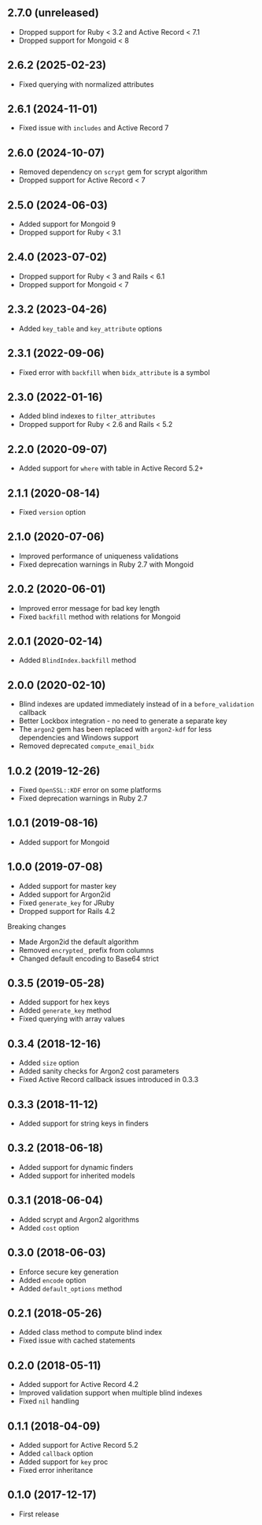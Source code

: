 ## 2.7.0 (unreleased)

- Dropped support for Ruby < 3.2 and Active Record < 7.1
- Dropped support for Mongoid < 8

## 2.6.2 (2025-02-23)

- Fixed querying with normalized attributes

## 2.6.1 (2024-11-01)

- Fixed issue with `includes` and Active Record 7

## 2.6.0 (2024-10-07)

- Removed dependency on `scrypt` gem for scrypt algorithm
- Dropped support for Active Record < 7

## 2.5.0 (2024-06-03)

- Added support for Mongoid 9
- Dropped support for Ruby < 3.1

## 2.4.0 (2023-07-02)

- Dropped support for Ruby < 3 and Rails < 6.1
- Dropped support for Mongoid < 7

## 2.3.2 (2023-04-26)

- Added `key_table` and `key_attribute` options

## 2.3.1 (2022-09-06)

- Fixed error with `backfill` when `bidx_attribute` is a symbol

## 2.3.0 (2022-01-16)

- Added blind indexes to `filter_attributes`
- Dropped support for Ruby < 2.6 and Rails < 5.2

## 2.2.0 (2020-09-07)

- Added support for `where` with table in Active Record 5.2+

## 2.1.1 (2020-08-14)

- Fixed `version` option

## 2.1.0 (2020-07-06)

- Improved performance of uniqueness validations
- Fixed deprecation warnings in Ruby 2.7 with Mongoid

## 2.0.2 (2020-06-01)

- Improved error message for bad key length
- Fixed `backfill` method with relations for Mongoid

## 2.0.1 (2020-02-14)

- Added `BlindIndex.backfill` method

## 2.0.0 (2020-02-10)

- Blind indexes are updated immediately instead of in a `before_validation` callback
- Better Lockbox integration - no need to generate a separate key
- The `argon2` gem has been replaced with `argon2-kdf` for less dependencies and Windows support
- Removed deprecated `compute_email_bidx`

## 1.0.2 (2019-12-26)

- Fixed `OpenSSL::KDF` error on some platforms
- Fixed deprecation warnings in Ruby 2.7

## 1.0.1 (2019-08-16)

- Added support for Mongoid

## 1.0.0 (2019-07-08)

- Added support for master key
- Added support for Argon2id
- Fixed `generate_key` for JRuby
- Dropped support for Rails 4.2

Breaking changes

- Made Argon2id the default algorithm
- Removed `encrypted_` prefix from columns
- Changed default encoding to Base64 strict

## 0.3.5 (2019-05-28)

- Added support for hex keys
- Added `generate_key` method
- Fixed querying with array values

## 0.3.4 (2018-12-16)

- Added `size` option
- Added sanity checks for Argon2 cost parameters
- Fixed Active Record callback issues introduced in 0.3.3

## 0.3.3 (2018-11-12)

- Added support for string keys in finders

## 0.3.2 (2018-06-18)

- Added support for dynamic finders
- Added support for inherited models

## 0.3.1 (2018-06-04)

- Added scrypt and Argon2 algorithms
- Added `cost` option

## 0.3.0 (2018-06-03)

- Enforce secure key generation
- Added `encode` option
- Added `default_options` method

## 0.2.1 (2018-05-26)

- Added class method to compute blind index
- Fixed issue with cached statements

## 0.2.0 (2018-05-11)

- Added support for Active Record 4.2
- Improved validation support when multiple blind indexes
- Fixed `nil` handling

## 0.1.1 (2018-04-09)

- Added support for Active Record 5.2
- Added `callback` option
- Added support for `key` proc
- Fixed error inheritance

## 0.1.0 (2017-12-17)

- First release
